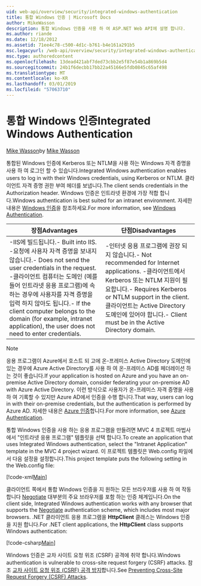 ```yaml
---
uid: web-api/overview/security/integrated-windows-authentication
title: 통합 Windows 인증 | Microsoft Docs
author: MikeWasson
description: 통합 Windows 인증을 사용 하 여 ASP.NET Web API에 설명 합니다.
ms.author: riande
ms.date: 12/18/2012
ms.assetid: 71ee4c78-c500-4d1c-b761-b4e161a291b5
msc.legacyurl: /web-api/overview/security/integrated-windows-authentication
msc.type: authoredcontent
ms.openlocfilehash: 13dead421abf7ded73cbb2e5f87e54b1a869b5d4
ms.sourcegitcommit: 24b1f6decbb17bb22a45166e5fdb0845c65af498
ms.translationtype: MT
ms.contentlocale: ko-KR
ms.lasthandoff: 03/01/2019
ms.locfileid: "57063710"
---
```

<a name="integrated-windows-authentication"></a><span data-ttu-id="2dafc-103">통합 Windows 인증</span><span class="sxs-lookup"><span data-stu-id="2dafc-103">Integrated Windows Authentication</span></span>
====================
<span data-ttu-id="2dafc-104">[Mike Wasson](https://github.com/MikeWasson)</span><span class="sxs-lookup"><span data-stu-id="2dafc-104">by [Mike Wasson](https://github.com/MikeWasson)</span></span>

<span data-ttu-id="2dafc-105">통합된 Windows 인증에 Kerberos 또는 NTLM을 사용 하는 Windows 자격 증명을 사용 하 여 로그인 할 수 있습니다.</span><span class="sxs-lookup"><span data-stu-id="2dafc-105">Integrated Windows authentication enables users to log in with their Windows credentials, using Kerberos or NTLM.</span></span> <span data-ttu-id="2dafc-106">클라이언트 자격 증명 권한 부여 헤더를 보냅니다.</span><span class="sxs-lookup"><span data-stu-id="2dafc-106">The client sends credentials in the Authorization header.</span></span> <span data-ttu-id="2dafc-107">Windows 인증은 인트라넷 환경에 가장 적합 합니다.</span><span class="sxs-lookup"><span data-stu-id="2dafc-107">Windows authentication is best suited for an intranet environment.</span></span> <span data-ttu-id="2dafc-108">자세한 내용은 [Windows 인증](https://www.iis.net/configreference/system.webserver/security/authentication/windowsauthentication)을 참조하세요.</span><span class="sxs-lookup"><span data-stu-id="2dafc-108">For more information, see [Windows Authentication](https://www.iis.net/configreference/system.webserver/security/authentication/windowsauthentication).</span></span>

| <span data-ttu-id="2dafc-109">장점</span><span class="sxs-lookup"><span data-stu-id="2dafc-109">Advantages</span></span> | <span data-ttu-id="2dafc-110">단점</span><span class="sxs-lookup"><span data-stu-id="2dafc-110">Disadvantages</span></span> |
| --- | --- |
| <span data-ttu-id="2dafc-111">-IIS에 빌드됩니다.</span><span class="sxs-lookup"><span data-stu-id="2dafc-111">- Built into IIS.</span></span> <span data-ttu-id="2dafc-112">-요청에 사용자 자격 증명을 보내지 않습니다.</span><span class="sxs-lookup"><span data-stu-id="2dafc-112">- Does not send the user credentials in the request.</span></span> <span data-ttu-id="2dafc-113">-클라이언트 컴퓨터는 도메인 (예를 들어 인트라넷 응용 프로그램)에 속하는 경우에 사용자를 자격 증명을 입력 하지 않아도 됩니다.</span><span class="sxs-lookup"><span data-stu-id="2dafc-113">- If the client computer belongs to the domain (for example, intranet application), the user does not need to enter credentials.</span></span> | <span data-ttu-id="2dafc-114">-인터넷 응용 프로그램에 권장 되지 않습니다.</span><span class="sxs-lookup"><span data-stu-id="2dafc-114">- Not recommended for Internet applications.</span></span> <span data-ttu-id="2dafc-115">-클라이언트에서 Kerberos 또는 NTLM 지원이 필요합니다.</span><span class="sxs-lookup"><span data-stu-id="2dafc-115">- Requires Kerberos or NTLM support in the client.</span></span> <span data-ttu-id="2dafc-116">클라이언트는 Active Directory 도메인에 있어야 합니다.</span><span class="sxs-lookup"><span data-stu-id="2dafc-116">- Client must be in the Active Directory domain.</span></span> |

> [!NOTE]
> <span data-ttu-id="2dafc-117">응용 프로그램이 Azure에서 호스트 되 고에 온-프레미스 Active Directory 도메인에 있는 경우에 Azure Active Directory를 사용 하 여 온-프레미스 AD를 페더레이션 하는 것이 좋습니다.</span><span class="sxs-lookup"><span data-stu-id="2dafc-117">If your application is hosted on Azure and you have an on-premise Active Directory domain, consider federating your on-premise AD with Azure Active Directory.</span></span> <span data-ttu-id="2dafc-118">이런 방식으로 사용자가 온-프레미스 자격 증명을 사용 하 여 기록할 수 있지만 Azure AD에서 인증을 수행 합니다.</span><span class="sxs-lookup"><span data-stu-id="2dafc-118">That way, users can log in with their on-premise credentials, but the authentication is performed by Azure AD.</span></span> <span data-ttu-id="2dafc-119">자세한 내용은 [Azure 인증](../../../visual-studio/overview/2012/windows-azure-authentication.md)합니다.</span><span class="sxs-lookup"><span data-stu-id="2dafc-119">For more information, see [Azure Authentication](../../../visual-studio/overview/2012/windows-azure-authentication.md).</span></span>


<span data-ttu-id="2dafc-120">통합 Windows 인증을 사용 하는 응용 프로그램을 만들려면 MVC 4 프로젝트 마법사에서 "인트라넷 응용 프로그램" 템플릿을 선택 합니다.</span><span class="sxs-lookup"><span data-stu-id="2dafc-120">To create an application that uses Integrated Windows authentication, select the "Intranet Application" template in the MVC 4 project wizard.</span></span> <span data-ttu-id="2dafc-121">이 프로젝트 템플릿은 Web.config 파일에서 다음 설정을 설정합니다.</span><span class="sxs-lookup"><span data-stu-id="2dafc-121">This project template puts the following setting in the Web.config file:</span></span>

[!code-xml[Main](integrated-windows-authentication/samples/sample1.xml)]

<span data-ttu-id="2dafc-122">클라이언트 쪽에서 통합 Windows 인증을 지 원하는 모든 브라우저를 사용 하 여 작동 합니다 [Negotiate](http://www.ietf.org/rfc/rfc4559.txt) 대부분의 주요 브라우저를 포함 하는 인증 체계입니다.</span><span class="sxs-lookup"><span data-stu-id="2dafc-122">On the client side, Integrated Windows authentication works with any browser that supports the [Negotiate](http://www.ietf.org/rfc/rfc4559.txt) authentication scheme, which includes most major browsers.</span></span> <span data-ttu-id="2dafc-123">.NET 클라이언트 응용 프로그램을 **HttpClient** 클래스는 Windows 인증을 지원 합니다.</span><span class="sxs-lookup"><span data-stu-id="2dafc-123">For .NET client applications, the **HttpClient** class supports Windows authentication:</span></span>

[!code-csharp[Main](integrated-windows-authentication/samples/sample2.cs)]

<span data-ttu-id="2dafc-124">Windows 인증은 교차 사이트 요청 위조 (CSRF) 공격에 취약 합니다.</span><span class="sxs-lookup"><span data-stu-id="2dafc-124">Windows authentication is vulnerable to cross-site request forgery (CSRF) attacks.</span></span> <span data-ttu-id="2dafc-125">참조 [교차 사이트 요청 위조 (CSRF) 공격 방지](preventing-cross-site-request-forgery-csrf-attacks.md)합니다.</span><span class="sxs-lookup"><span data-stu-id="2dafc-125">See [Preventing Cross-Site Request Forgery (CSRF) Attacks](preventing-cross-site-request-forgery-csrf-attacks.md).</span></span>
